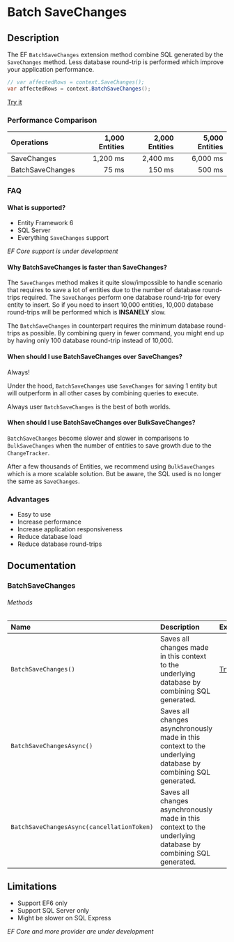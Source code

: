 # Batch SaveChanges

## Description

The EF `BatchSaveChanges` extension method combine SQL generated by the `SaveChanges` method. Less database round-trip is performed which improve your application performance.


```csharp
// var affectedRows = context.SaveChanges();
var affectedRows = context.BatchSaveChanges();
```
[Try it](https://dotnetfiddle.net/hHLUnp)

### Performance Comparison

| Operations       | 1,000 Entities | 2,000 Entities | 5,000 Entities |
| :--------------- | -------------: | -------------: | -------------: |
| SaveChanges      | 1,200 ms       | 2,400 ms       | 6,000 ms       |
| BatchSaveChanges | 75 ms          | 150 ms         | 500 ms         |

### FAQ

#### What is supported?
- Entity Framework 6
- SQL Server
- Everything `SaveChanges` support

_EF Core support is under development_

#### Why BatchSaveChanges is faster than SaveChanges?
The `SaveChanges` method makes it quite slow/impossible to handle scenario that requires to save a lot of entities due to the number of database round-trips required. The `SaveChanges` perform one database round-trip for every entity to insert. So if you need to insert 10,000 entities, 10,000 database round-trips will be performed which is **INSANELY** slow.

The `BatchSaveChanges` in counterpart requires the minimum database round-trips as possible. By combining query in fewer command, you might end up by having only 100 database round-trip instead of 10,000.

#### When should I use BatchSaveChanges over SaveChanges?
Always!

Under the hood, `BatchSaveChanges` use `SaveChanges` for saving 1 entity but will outperform in all other cases by combining queries to execute.

Always user `BatchSaveChanges` is the best of both worlds.

#### When should I use BatchSaveChanges over BulkSaveChanges?
`BatchSaveChanges` become slower and slower in comparisons to `BulkSaveChanges` when the number of entities to save growth due to the `ChangeTracker`.

After a few thousands of Entities, we recommend using `BulkSaveChanges` which is a more scalable solution. But be aware, the SQL used is no longer the same as `SaveChanges`.

### Advantages
- Easy to use
- Increase performance
- Increase application responsiveness
- Reduce database load
- Reduce database round-trips

## Documentation

### BatchSaveChanges

###### Methods

| Name | Description | Example |
| :--- | :---------- | :------ |
| `BatchSaveChanges()` | Saves all changes made in this context to the underlying database by combining SQL generated. | [Try it](https://dotnetfiddle.net/kCl8oB) |
| `BatchSaveChangesAsync()` | Saves all changes asynchronously made in this context to the underlying database by combining SQL generated. | |
| `BatchSaveChangesAsync(cancellationToken)` | Saves all changes asynchronously made in this context to the underlying database by combining SQL generated. | |

## Limitations

- Support EF6 only
- Support SQL Server only
- Might be slower on SQL Express

_EF Core and more provider are under development_
